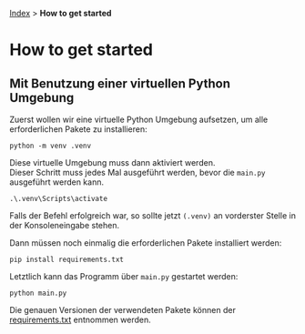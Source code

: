 [Index](./index.md) > **How to get started**

# How to get started

## Mit Benutzung einer virtuellen Python Umgebung

Zuerst wollen wir eine virtuelle Python Umgebung aufsetzen, um alle erforderlichen Pakete zu installieren:

```shell
python -m venv .venv  
```

Diese virtuelle Umgebung muss dann aktiviert werden.  
Dieser Schritt muss jedes Mal ausgeführt werden, bevor die `main.py` ausgeführt werden kann.

```shell
.\.venv\Scripts\activate
```

Falls der Befehl erfolgreich war, so sollte jetzt `(.venv)` an vorderster Stelle in der Konsoleneingabe stehen.

Dann müssen noch einmalig die erforderlichen Pakete installiert werden:

```shell
pip install requirements.txt
```

Letztlich kann das Programm über `main.py` gestartet werden:

```shell
python main.py
```

Die genauen Versionen der verwendeten Pakete können der [requirements.txt](../requirements.txt) entnommen werden.
